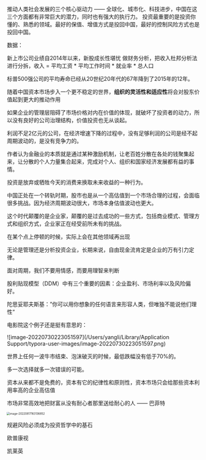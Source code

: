 推动人类社会发展的三个核心驱动力 —— 全球化、城市化、科技进步，中国在这三个方面都有非常巨大的潜力，同时也有强大的执行力。
投资最重要的是投资你懂的、熟悉的领域。最好的保值、增值方式是投回中国，最好的控制风险方式也是投回中国。



数据：

新上市公司业绩自2014年以来，新股成长性堪忧
做财务分析，把收入杜邦分析法进行分拆，收入  = 平均工资 * 平均工作时间 * 就业率 * 总人口

标普500强公司的平均寿命已经从20世纪20年代的67年降到了2015年的12年。

随着中国资本市场步入一个更不稳定的世界，**组织的灵活性和适应性**将会对股东价值起到更大的推动作用

如果企业的管理层阻碍了市场价格对内在价值的体现，就破坏了投资者的动力，所以没有良好的公司治理结构，价值投资也无从谈起。

利润不足2亿元的公司，在经济增速下降的过程中，没有足够利润的公司是经不起周期波动的，是没有竞争力的。



作者认为金融业的本质就是通过某种激励机制，让老百姓分散在各处的钱聚集起来，让分散的个人力量集合起来，完成对个人、组织和国家经济发展都有益的事情。

投资是放弃或牺牲今天的消费来换取未来收益的一种行为。



中国正处在一个转轨时期，股市也是从一个高估值到一个市场合理的过程，会面临很多挑战。因为经济周期波动很大，市场本身估值波动也更大。

这个时代颠覆的是企业家，颠覆的是过去成功的一些方式，包括商业模式、管理方式和组织方式，企业家正在经受前所未有的挑战。

在某个点上停顿的时候，实际上会在其他领域再出现

无论是管理还是分析投资企业，长期来说，自由现金流肯定是企业的万有引力定律。

面对周期，我们不要用情感，而要用理智来判断

股利贴现模型（DDM）中有三个重要的因素：企业盈利、市场利率以及风险偏好。

陀思妥耶夫斯基：”你可以用你想象的任何语言来形容人类，但唯独不能说他们理性“



电影院这个例子还是挺有意思的：

![image-20220730223051597](/Users/yangli/Library/Application Support/typora-user-images/image-20220730223051597.png)



世界上任何一波牛市结束、泡沫破灭的时候，最低跌幅没有低于70%的。

多一次选择就多一次错误的可能。

资本从来都不是免费的，资本有它的纪律性和原则性，资本市场只会给那些资本利用率高的企业高估值

市场非常高效地把财富从没有耐心者那里送给耐心的人 —— 巴菲特

<img src="/Users/yangli/Library/Application Support/typora-user-images/image-20220817163136852.png" alt="image-20220817163136852" style="zoom:50%;margin-left:-2px" />



规避风险必须成为投资哲学中的基石





欧普康视

凯莱英


